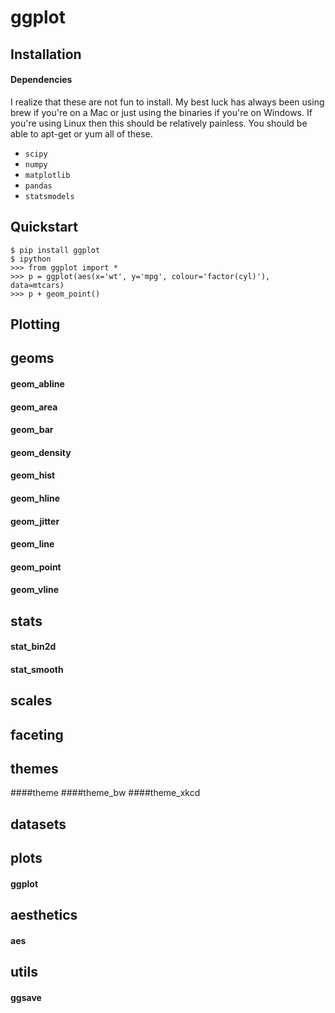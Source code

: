 # ggplot

## Installation
#### Dependencies
I realize that these are not fun to install. My best luck has always been using brew if you're on a Mac or just using the binaries if you're on Windows. If you're using Linux then this should be relatively painless. You should be able to apt-get or yum all of these.
- `scipy`
- `numpy`
- `matplotlib`
- `pandas`
- `statsmodels`

#### 

## Quickstart

    $ pip install ggplot
    $ ipython
    >>> from ggplot import *
    >>> p = ggplot(aes(x='wt', y='mpg', colour='factor(cyl)'), data=mtcars)
    >>> p + geom_point()

## Plotting

## geoms
#### geom_abline 
#### geom_area
#### geom_bar
#### geom_density
#### geom_hist
#### geom_hline
#### geom_jitter
#### geom_line
#### geom_point
#### geom_vline

## stats
#### stat_bin2d
#### stat_smooth


## scales

## faceting

## themes
####theme
####theme_bw
####theme_xkcd

## datasets

## plots
#### ggplot

## aesthetics
#### aes

## utils
#### ggsave





